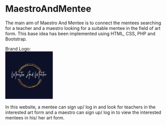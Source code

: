 # MaestroAndMentee

The main aim of Maestro And Mentee is to connect the mentees searching for a teacher and a maestro looking for a suitable mentee in the field of art form.
This base idea has been implemented using HTML, CSS, PHP and Bootstrap.

Brand Logo:
<br>
<img src="./mandm/images/maestro&mentee-logo.png" alt="logo" width="150">
<br>

In this website, a mentee can sign up/ log in and look for teachers in the interested art form and a maestro can sign up/ log in to view the interested mentees in his/ her art form.
